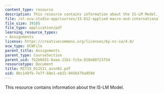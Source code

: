 ```yaml
---
content_type: resource
description: This resource contains information about the IS-LM Model.
file: /ol-ocw-studio-app/courses/15-012-applied-macro-and-international-economics-spring-2011/8bc149fb7e7fb8e1eb219456479a959d_MIT15_012S11_assn01.pdf
file_size: 39185
file_type: application/pdf
learning_resource_types:
- Assignments
license: https://creativecommons.org/licenses/by-nc-sa/4.0/
ocw_type: OCWFile
parent_title: Assignments
parent_type: CourseSection
parent_uid: fb2b0d31-6aaa-21b1-fc5a-010e80f23754
resourcetype: Document
title: MIT15_012S11_assn01.pdf
uid: 8bc149fb-7e7f-b8e1-eb21-9456479a959d
---
```

This resource contains information about the IS-LM Model.